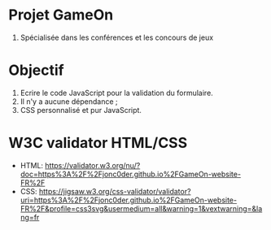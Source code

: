 # Projet GameOn
1. Spécialisée dans les conférences et les concours de jeux
# Objectif
1. Ecrire le code JavaScript pour la validation du formulaire.
2. Il n'y a aucune dépendance ;
3. CSS personnalisé et pur JavaScript.
# W3C validator HTML/CSS
- HTML: https://validator.w3.org/nu/?doc=https%3A%2F%2Fjonc0der.github.io%2FGameOn-website-FR%2F
- CSS: https://jigsaw.w3.org/css-validator/validator?uri=https%3A%2F%2Fjonc0der.github.io%2FGameOn-website-FR%2F&profile=css3svg&usermedium=all&warning=1&vextwarning=&lang=fr
